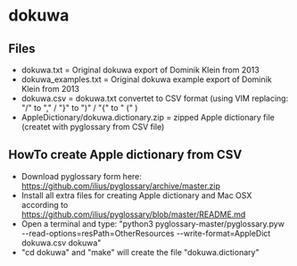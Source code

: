 dokuwa
======

Files
-----
- dokuwa.txt = Original dokuwa export of Dominik Klein from 2013
- dokuwa_examples.txt = Original dokuwa example export of Dominik Klein from 2013
- dokuwa.csv = dokuwa.txt convertet to CSV format (using VIM replacing: "/" to "," / "}" to ")" / "{" to " (" ) 
- AppleDictionary/dokuwa.dictionary.zip = zipped Apple dictionary file (createt with pyglossary from CSV file)

HowTo create Apple dictionary from CSV
--------------------------------------
- Download pyglossary form here: https://github.com/ilius/pyglossary/archive/master.zip
- Install all extra files for creating Apple dictionary and Mac OSX according to https://github.com/ilius/pyglossary/blob/master/README.md
- Open a terminal and type: "python3 pyglossary-master/pyglossary.pyw --read-options=resPath=OtherResources --write-format=AppleDict dokuwa.csv dokuwa"
- "cd dokuwa" and "make" will create the file "dokuwa.dictionary"